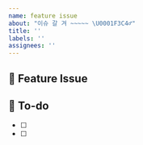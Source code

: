 ```yaml
---
name: feature issue
about: "이슈 갈 겨 ~~~~~ \U0001F3C4‍♂️"
title: ''
labels: ''
assignees: ''
---
```


## 📌 Feature Issue

<!-- 구현할 기능에 대한 내용을 설명해주세요. -->

## 📝 To-do

<!-- 해야 할 일들을 적어주세요. -->

- [ ]
- [ ]
